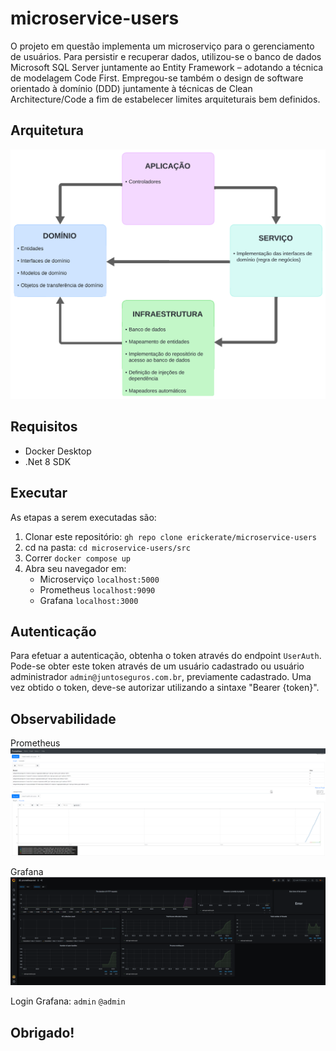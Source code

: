 # microservice-users
O projeto em questão implementa um microserviço para o gerenciamento de usuários. Para persistir e recuperar dados, utilizou-se o banco de dados Microsoft SQL Server juntamente ao Entity Framework – adotando a técnica de modelagem Code First. Empregou-se também o design de software orientado à domínio (DDD) juntamente à técnicas de Clean Architecture/Code a fim de estabelecer limites arquiteturais bem definidos. 

## Arquitetura

![Arquitetura](https://github.com/erickerate/microservice-users/blob/main/assets/Arquitetura.png)

## Requisitos
* Docker Desktop
* .Net 8 SDK

## Executar
As etapas a serem executadas são:
1. Clonar este repositório: `gh repo clone erickerate/microservice-users`
2. cd na pasta: `cd microservice-users/src`
3. Correr `docker compose up`
4. Abra seu navegador em:
   - Microserviço `localhost:5000`
   - Prometheus `localhost:9090`
   - Grafana `localhost:3000`

## Autenticação
Para efetuar a autenticação, obtenha o token através do endpoint `UserAuth`. Pode-se obter este token através de um usuário cadastrado ou usuário administrador `admin@juntoseguros.com.br`, previamente cadastrado. Uma vez obtido o token, deve-se autorizar utilizando a sintaxe "Bearer {token}".

## Observabilidade

Prometheus
![Prometheus](https://github.com/erickerate/microservice-users/blob/main/assets/Prometheus.png)

Grafana
![Grafana](https://github.com/erickerate/microservice-users/blob/main/assets/Grafana.png)

Login Grafana:
`admin`
`@admin`

## Obrigado!

